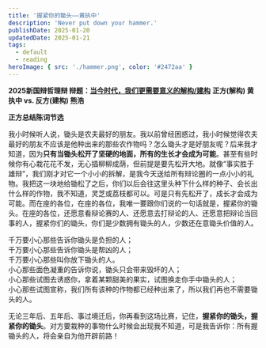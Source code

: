 ```yaml
---
title: '握紧你的锄头——黄执中'
description: 'Never put down your hammer.'
publishDate: 2025-01-20
updatedDate: 2025-01-21
tags:
  - default
  - reading
heroImage: { src: './hammer.png', color: '#2472aa' }
---
```


**2025新国辩哲理辩 辩题：[当今时代，我们更需要意义的解构/建构](https://www.bilibili.com/video/BV17fw6ekE4h)**
**正方(解构) 黄执中 vs. 反方(建构) 熊浩**

**正方总结陈词节选**

我小时候听人说，锄头是农夫最好的朋友。我以前曾经困惑过，我小时候觉得农夫最好的朋友不应该是他种出来的那些农作物吗？怎么锄头才是好朋友呢？后来我才知道，因为**只有当锄头松开了坚硬的地面，所有的生长才会成为可能**。甚至有些时候你有心栽花花不发，无心插柳柳成荫，但前提是要先松开大地。就像“事实胜于雄辩”，我们刚才对它一个小小的拆解，是我今天送给所有辩论圈的一点小小的礼物。我把这一块地给锄松了之后，你们以后会往这里头种下什么样的种子、会长出什么样的作物，我不知道，灵芝或荔枝都可以。可是只有先松开了，成长才会成为可能。而在座的各位，在座的各位，我唯一要跟你们说的一句话就是，握紧你的锄头。在座的各位，还愿意看辩论赛的人、还愿意去打辩论的人、还愿意把辩论当回事的人，握紧你们的锄头，你们是少数拥有锄头的人，少数还在意锄头价值的人。

千万要小心那些告诉你锄头是负担的人；  
千万要小心那些告诉你锄头是帮凶的人；  
千万要小心那些叫你放下锄头的人。  
小心那些面色凝重的告诉你说，锄头只会带来毁坏的人；  
小心那些试图去诱惑你，拿着某颗甜美的果实，试图换走你手中锄头的人；  
小心那些试图宣称，我们所有该种的作物都已经种出来了，所以我们再也不需要锄头的人。  

无论三年后、五年后、事过境迁后，你再看到这场比赛，记住，**握紧你的锄头，握紧你的锄头**。对方要栽种的事物什么时候会出现我不知道，可是我告诉你：所有握锄头的人，将会亲自为他开辟前路！
